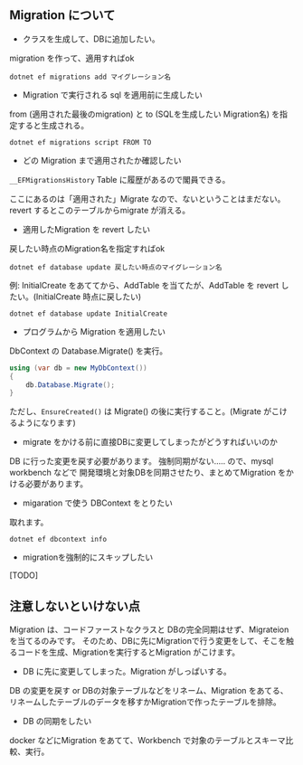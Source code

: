 ## Migration について

* クラスを生成して、DBに追加したい。

migration を作って、適用すればok

```
dotnet ef migrations add マイグレーション名
```

* Migration で実行される sql を適用前に生成したい

from (適用された最後のmigration) と to (SQLを生成したい Migration名) を指定すると生成される。

```
dotnet ef migrations script FROM TO
```

* どの Migration まで適用されたか確認したい

`__EFMigrationsHistory` Table に履歴があるので閣員できる。

ここにあるのは「適用された」Migrate なので、ないということはまだない。
revert するとこのテーブルからmigrate が消える。

* 適用したMigration を revert したい

戻したい時点のMigration名を指定すればok

```
dotnet ef database update 戻したい時点のマイグレーション名
```

例: InitialCreate をあててから、AddTable を当てたが、AddTable を revert したい。(InitialCreate 時点に戻したい)

```
dotnet ef database update InitialCreate
```

* プログラムから Migration を適用したい

DbContext の Database.Migrate() を実行。

```csharp
using (var db = new MyDbContext())
{
    db.Database.Migrate();
}
```

ただし、`EnsureCreated()` は Migrate() の後に実行すること。(Migrate がこけるようになります)

* migrate をかける前に直接DBに変更してしまったがどうすればいいのか

DB に行った変更を戻す必要があります。
強制同期がない..... ので、mysql workbench などで 開発環境と対象DBを同期させたり、まとめてMigration をかける必要があります。

* migaration で使う DBContext をとりたい

取れます。

```
dotnet ef dbcontext info
```

* migrationを強制的にスキップしたい

[TODO]

## 注意しないといけない点

Migration は、コードファーストなクラスと DBの完全同期はせず、Migrateion を当てるのみです。
そのため、DBに先にMigrationで行う変更をして、そこを触るコードを生成、Migrationを実行するとMigration がこけます。

* DB に先に変更してしまった。Migration がしっぱいする。

DB の変更を戻す or DBの対象テーブルなどをリネーム、Migration をあてる、リネームしたテーブルのデータを移すかMigrationで作ったテーブルを排除。


* DB の同期をしたい

docker などにMigration をあてて、Workbench で対象のテーブルとスキーマ比較、実行。